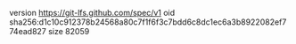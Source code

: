 version https://git-lfs.github.com/spec/v1
oid sha256:d1c10c912378b24568a80c7f1f6f3c7bdd6c8dc1ec6a3b8922082ef774ead827
size 82059
